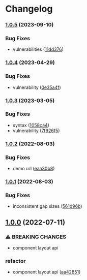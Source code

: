 # Changelog

### [1.0.5](https://www.github.com/Margaux7/react-masonry-list/compare/v1.0.4...v1.0.5) (2023-09-10)


### Bug Fixes

* vulnerabilities ([11dd376](https://www.github.com/Margaux7/react-masonry-list/commit/11dd37639492e64fa34504cfa3d039c090964309))

### [1.0.4](https://www.github.com/Margaux7/react-masonry-list/compare/v1.0.3...v1.0.4) (2023-04-29)


### Bug Fixes

* vulnerability ([0e35a4f](https://www.github.com/Margaux7/react-masonry-list/commit/0e35a4fd966bce4ca7dbb66ebf8d710267b6ae3d))

### [1.0.3](https://www.github.com/Margaux7/react-masonry-list/compare/v1.0.2...v1.0.3) (2023-03-05)


### Bug Fixes

* syntax ([1058ca4](https://www.github.com/Margaux7/react-masonry-list/commit/1058ca4d34c3c3e0305b356b5bd2858ec4fe675c))
* vulnerability ([7f926f5](https://www.github.com/Margaux7/react-masonry-list/commit/7f926f58c592390072cc11658ea5dfe84429c32a))

### [1.0.2](https://www.github.com/Margaux7/react-masonry-list/compare/v1.0.1...v1.0.2) (2022-08-03)


### Bug Fixes

* demo url ([eaa30b8](https://www.github.com/Margaux7/react-masonry-list/commit/eaa30b8e4256418a6adbfa7d645a709d1e843ea4))

### [1.0.1](https://www.github.com/Margaux7/react-masonry-list/compare/v1.0.0...v1.0.1) (2022-08-03)


### Bug Fixes

* inconsistent gap sizes ([561d96b](https://www.github.com/Margaux7/react-masonry-list/commit/561d96b15554797190ce9fbbbefb7182d5cb878c))

## [1.0.0](https://www.github.com/Margaux7/react-masonry-list/compare/v0.1.6...v1.0.0) (2022-07-11)


### ⚠ BREAKING CHANGES

* component layout api

### refactor

* component layout api ([aa42851](https://www.github.com/Margaux7/react-masonry-list/commit/aa42851e6acc0751f10e462cc98345bbe7ccd94d))
